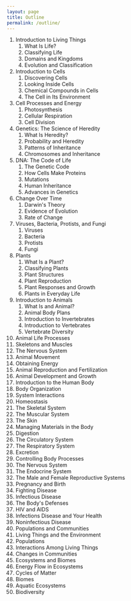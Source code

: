 ```yaml
---
layout: page
title: Outline
permalink: /outline/
---
```


1. Introduction to Living Things
   1. What Is Life?
   2. Classifying Life
   3. Domains and Kingdoms
   4. Evolution and Classification
2. Introduction to Cells
   1. Discovering Cells
   2. Looking Inside Cells
   3. Chemical Compounds in Cells
   4. The Cell in Its Environment
3. Cell Processes and Energy
   1. Photosynthesis
   2. Cellular Respiration
   3. Cell Division
4. Genetics: The Science of Heredity
   1. What Is Heredity?
   2. Probability and Heredity
   3. Patterns of Inheritance
   4. Chromosomes and Inheritance
5. DNA: The Code of Life
   1. The Genetic Code
   2. How Cells Make Proteins
   3. Mutations
   4. Human Inheritance
   5. Advances in Genetics
6. Change Over Time
   1. Darwin's Theory
   2. Evidence of Evolution
   3. Rate of Change
7. Viruses, Bacteria, Protists, and Fungi
   1. Viruses
   2. Bacteria
   3. Protists
   4. Fungi
8. Plants
   1. What Is a Plant?
   2. Classifying Plants
   3. Plant Structures
   4. Plant Reproduction
   5. Plant Responses and Growth
   6. Plants in Everyday Life
9. Introduction to Animals
   1. What Is and Animal?
   2. Animal Body Plans
   3. Introduction to Invertebrates
   4. Introduction to Vertebrates
   5. Vertebrate Diversity
10. Animal Life Processes
   1. Skeletons and Muscles
   2. The Nervous System
   3. Animal Movement
   4. Obtaining Energy
   5. Animal Reproduction and Fertilization
   6. Animal Development and Growth
11. Introduction to the Human Body
   1. Body Organization
   2. System Interactions
   3. Homeostasis
   4. The Skeletal System
   5. The Muscular System
   6. The Skin
12. Managing Materials in the Body
   1. Digestion
   2. The Circulatory System
   3. The Respiratory System
   4. Excretion
13. Controlling Body Processes
   1. The Nervous System
   2. The Endocrine System
   3. The Male and Female Reproductive Systems
   4. Pregnancy and Birth
14. Fighting Disease
   1. Infectious Disease
   2. The Body's Defenses
   3. HIV and AIDS
   4. Infections Disease and Your Health
   5. Noninfectious Disease
15. Populations and Communities
   1. Living Things and the Environment
   2. Populations
   3. Interactions Among Living Things
   4. Changes in Communities
16. Ecosystems and Biomes
   1. Energy Flow in Ecosystems
   2. Cycles of Matter
   3. Biomes
   4. Aquatic Ecosystems
   5. Biodiversity

